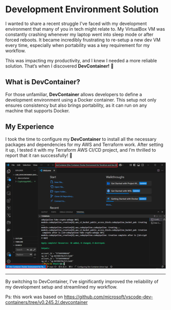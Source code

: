 # Development Environment Solution

I wanted to share a recent struggle I've faced with my development environment that many of you in tech might relate to. My VirtualBox VM was constantly crashing whenever my laptop went into sleep mode or after forced reboots. It became incredibly frustrating to re-setup a new dev VM every time, especially when portability was a key requirement for my workflow.

This was impacting my productivity, and I knew I needed a more reliable solution. That’s when I discovered **DevContainer!** 🚀 

## What is DevContainer?

For those unfamiliar, **DevContainer** allows developers to define a development environment using a Docker container. This setup not only ensures consistency but also brings portability, as it can run on any machine that supports Docker.

## My Experience

I took the time to configure my **DevContainer** to install all the necessary packages and dependencies for my AWS and Terraform work. After setting it up, I tested it with my Terraform AWS CI/CD project, and I’m thrilled to report that it ran successfully! 🎉

![Development Environment Screenshot](/markdown/Screenshot%202024-12-26%20215355.png)

---

By switching to DevContainer, I've significantly improved the reliability of my development setup and streamlined my workflow.

Ps: this work was based on https://github.com/microsoft/vscode-dev-containers/tree/v0.245.2/.devcontainer
